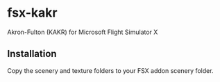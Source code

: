 # fsx-kakr
Akron-Fulton (KAKR) for Microsoft Flight Simulator X


## Installation

Copy the scenery and texture folders to your FSX addon scenery folder.

